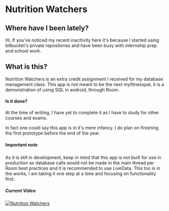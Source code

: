 # Nutrition Watchers

## Where have I been lately?
Hi, If you've noticed my recent inacitivity here it's because I started using bitbucket's private
repositories and have been busy with internship prep and school work.


## What is this?
Nutrition Watchers is an extra credit assignment I received for my
database management class. This app is not meant to be the next myfitnesspal,
it is a demonstration of using SQL in android, through Room.

#### Is it done?
At the time of writing, I have yet to complete
it as I have to study for other courses and exams.

In fact one could say this app is in it's mere infancy. I do plan on finishing
the first prototype before the end of the year.

##### Important note
As it is still in development, keep in mind that this app is not built for
use in production as database calls would not be made in the main thread per
Room best practices and it is recommended to use LiveData. This too is in the works,
I am taking it one step at a time and focusing on functionality first.

##### Current Video
[![Nutrition Watchers](http://img.youtube.com/vi/hZquBXrUV0Y/0.jpg)](https://www.youtube.com/watch?v=hZquBXrUV0Y "Database")